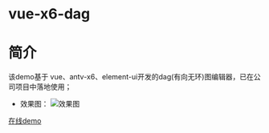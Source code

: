 # vue-x6-dag

# 简介
  该demo基于 vue、antv-x6、element-ui开发的dag(有向无环)图编辑器，已在公司项目中落地使用；
- 效果图：
![效果图](https://gitee.com/worthworld/dag/raw/master/public/demo.png)


[在线demo](https://worthworld.github.io/vue-x6-dag/index.html)



